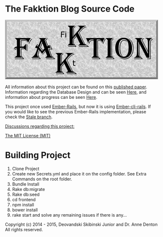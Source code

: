# The Fakktion Blog Source Code

![](/FakktionLogo.png)

All information about this project can be found on this [published paper](http://www.micsymposium.org/mics2015/ProceedingsMICS_2015/Skibinski_3C1_31.pdf). Information regarding the Database Design and can be seen [Here](erd.pdf), and information about progress can be seen [Here](Documents/TODO.txt).

This project once used [Ember-Rails](https://github.com/emberjs/ember-rails), but now it is using [Ember-cli-rails](https://github.com/rwz/ember-cli-rails). If you would like to see the previous Ember-Rails implementation, please check the [Stale branch](https://github.com/Deovandski/Fakktion/tree/Ember-Rails).

[Discussions regarding this project:](Documents/discussions.md)

[The MIT License (MIT)](Documents/LICENSE.md)

# Building Project
1. Clone Project
2. Create new Secrets.yml and place it on the config folder. See Extra Commands on the root folder.
3. Bundle Install
4. Rake db:migrate
5. Rake db:seed
6. cd frontend
7. npm install
8. bower install
9. rake start and solve any remaining issues if there is any...

Copyright (c) 2014 - 2015, Deovandski Skibinski Junior and Dr. Anne Denton
All rights reserved.
